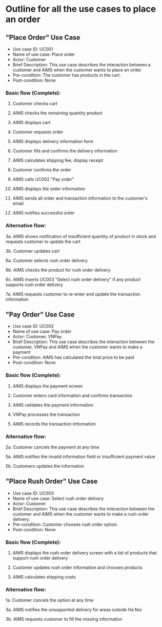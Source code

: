 # Outline for all the use cases to place an order
## "Place Order" Use Case
- Use case ID: UC001
- Name of use case:	Place order
- Actor: Customer
- Brief Description: This use case describes the interaction between a customer and AIMS when the customer wants to place an order.
- Pre-condition: The customer has products in the cart.
- Post-condition: None
### Basic flow (Complete): 
1. Customer checks cart

2. AIMS checks the remaining quantity product

3. AIMS displays cart

4. Customer requests order

5. AIMS displays delivery information form

6. Customer fills and confirms the delivery information

7. AIMS calculates shipping fee, display receipt

8. Customer confirms the order

9. AIMS calls UC002 "Pay order"

10. AIMS displays the order information

11. AIMS sends all order and transaction information to the customer's email

12. AIMS notifies successful order

### Alternative flow:
3a. AIMS shows notification of insufficient quantity of product in stock and requests customer to update the cart 

3b. Customer updates cart

6a. Customer selects rush order delivery

6b. AIMS checks the product for rush order delivery

6c. AIMS inserts UC003 "Select rush order delivery" if any product supports rush order delivery

7a. AIMS requests customer to re-enter and update the transaction information
## "Pay Order" Use Case
- Use case ID: UC002
- Name of use case: Pay order
- Actor: Customer, VNPay
- Brief Description: This use case describes the interaction between the customer, VNPay and AIMS when the customer wants to make a payment
- Pre-condition: AIMS has calculated the total price to be paid
- Post-condition: None
### Basic flow (Complete): 
1. AIMS displays the payment screen 

2. Customer enters card information and confirms transaction

3. AIMS validates the payment information

4. VNPay processes the transaction

5. AIMS records the transaction information
### Alternative flow:
2a. Customer cancels the payment at any time

5a. AIMS notifies the invalid information field or insufficient payment value

5b. Customers updates the information 

## "Place Rush Order" Use Case
- Use case ID: UC003
- Name of use case: Select rush order delivery
- Actor: Customer
- Brief Description: This use case describes the interaction between the customer and AIMS when the customer wants to make a rush order delivery.
- Pre-condition: Customer chooses rush order option.
- Post-condition: None
### Basic flow (Complete): 
1. AIMS	displays the rush order delivery screen with a list of products that support rush order delivery

2. Customer	updates rush order information and chooses products

3. AIMS calculates shipping costs
### Alternative flow:
1a. Customer cancels the option at any time

3a. AIMS notifies the unsupported delivery for areas outside Ha Noi

3b. AIMS requests customer to fill the missing information